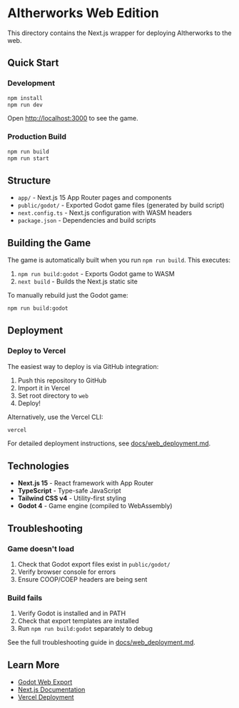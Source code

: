 # AItherworks Web Edition

This directory contains the Next.js wrapper for deploying AItherworks to the web.

## Quick Start

### Development

```bash
npm install
npm run dev
```

Open [http://localhost:3000](http://localhost:3000) to see the game.

### Production Build

```bash
npm run build
npm run start
```

## Structure

- `app/` - Next.js 15 App Router pages and components
- `public/godot/` - Exported Godot game files (generated by build script)
- `next.config.ts` - Next.js configuration with WASM headers
- `package.json` - Dependencies and build scripts

## Building the Game

The game is automatically built when you run `npm run build`. This executes:

1. `npm run build:godot` - Exports Godot game to WASM
2. `next build` - Builds the Next.js static site

To manually rebuild just the Godot game:

```bash
npm run build:godot
```

## Deployment

### Deploy to Vercel

The easiest way to deploy is via GitHub integration:

1. Push this repository to GitHub
2. Import it in Vercel
3. Set root directory to `web`
4. Deploy!

Alternatively, use the Vercel CLI:

```bash
vercel
```

For detailed deployment instructions, see [docs/web_deployment.md](../docs/web_deployment.md).

## Technologies

- **Next.js 15** - React framework with App Router
- **TypeScript** - Type-safe JavaScript
- **Tailwind CSS v4** - Utility-first styling
- **Godot 4** - Game engine (compiled to WebAssembly)

## Troubleshooting

### Game doesn't load

1. Check that Godot export files exist in `public/godot/`
2. Verify browser console for errors
3. Ensure COOP/COEP headers are being sent

### Build fails

1. Verify Godot is installed and in PATH
2. Check that export templates are installed
3. Run `npm run build:godot` separately to debug

See the full troubleshooting guide in [docs/web_deployment.md](../docs/web_deployment.md).

## Learn More

- [Godot Web Export](https://docs.godotengine.org/en/stable/tutorials/export/exporting_for_web.html)
- [Next.js Documentation](https://nextjs.org/docs)
- [Vercel Deployment](https://vercel.com/docs)

